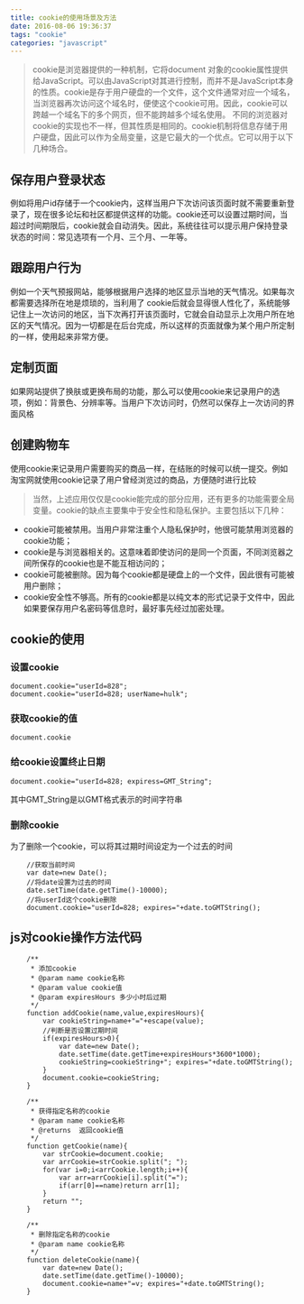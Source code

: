 ```yaml
---
title: cookie的使用场景及方法
date: 2016-08-06 19:36:37
tags: "cookie"
categories: "javascript"
---
```



>cookie是浏览器提供的一种机制，它将document 对象的cookie属性提供给JavaScript。可以由JavaScript对其进行控制，而并不是JavaScript本身的性质。cookie是存于用户硬盘的一个文件，这个文件通常对应一个域名，当浏览器再次访问这个域名时，便使这个cookie可用。因此，cookie可以跨越一个域名下的多个网页，但不能跨越多个域名使用。 不同的浏览器对cookie的实现也不一样，但其性质是相同的。cookie机制将信息存储于用户硬盘，因此可以作为全局变量，这是它最大的一个优点。它可以用于以下几种场合。

## 保存用户登录状态 ##
例如将用户id存储于一个cookie内，这样当用户下次访问该页面时就不需要重新登录了，现在很多论坛和社区都提供这样的功能。cookie还可以设置过期时间，当超过时间期限后，cookie就会自动消失。因此，系统往往可以提示用户保持登录状态的时间：常见选项有一个月、三个月、一年等。 
## 跟踪用户行为 ##
例如一个天气预报网站，能够根据用户选择的地区显示当地的天气情况。如果每次都需要选择所在地是烦琐的，当利用了 cookie后就会显得很人性化了，系统能够记住上一次访问的地区，当下次再打开该页面时，它就会自动显示上次用户所在地区的天气情况。因为一切都是在后台完成，所以这样的页面就像为某个用户所定制的一样，使用起来非常方便。 
## 定制页面 ##
如果网站提供了换肤或更换布局的功能，那么可以使用cookie来记录用户的选项，例如：背景色、分辨率等。当用户下次访问时，仍然可以保存上一次访问的界面风格
## 创建购物车 ##
使用cookie来记录用户需要购买的商品一样，在结账的时候可以统一提交。例如淘宝网就使用cookie记录了用户曾经浏览过的商品，方便随时进行比较

>当然，上述应用仅仅是cookie能完成的部分应用，还有更多的功能需要全局变量。cookie的缺点主要集中于安全性和隐私保护。主要包括以下几种： 
- cookie可能被禁用。当用户非常注重个人隐私保护时，他很可能禁用浏览器的cookie功能； 
- cookie是与浏览器相关的。这意味着即使访问的是同一个页面，不同浏览器之间所保存的cookie也是不能互相访问的； 
- cookie可能被删除。因为每个cookie都是硬盘上的一个文件，因此很有可能被用户删除； 
- cookie安全性不够高。所有的cookie都是以纯文本的形式记录于文件中，因此如果要保存用户名密码等信息时，最好事先经过加密处理。 

## cookie的使用 ##
### 设置cookie ###
    document.cookie="userId=828"; 
	document.cookie="userId=828; userName=hulk"; 

### 获取cookie的值  ###
	document.cookie

### 给cookie设置终止日期  ###
	document.cookie="userId=828; expiress=GMT_String"; 

其中GMT_String是以GMT格式表示的时间字符串

### 删除cookie ###
为了删除一个cookie，可以将其过期时间设定为一个过去的时间

```
    //获取当前时间 
	var date=new Date(); 
	//将date设置为过去的时间 
	date.setTime(date.getTime()-10000); 
	//将userId这个cookie删除 
	document.cookie="userId=828; expires="+date.toGMTString(); 
```

## js对cookie操作方法代码 ##

```
	/**
	 * 添加cookie
	 * @param name cookie名称
	 * @param value cookie值
	 * @param expiresHours 多少小时后过期
	 */
	function addCookie(name,value,expiresHours){
	    var cookieString=name+"="+escape(value);
	    //判断是否设置过期时间
	    if(expiresHours>0){
	        var date=new Date();
	        date.setTime(date.getTime+expiresHours*3600*1000);
	        cookieString=cookieString+"; expires="+date.toGMTString();
	    }
	    document.cookie=cookieString;
	}

	/**
	 * 获得指定名称的cookie
	 * @param name cookie名称
	 * @returns  返回cookie值
	 */
	function getCookie(name){
	    var strCookie=document.cookie;
	    var arrCookie=strCookie.split("; ");
	    for(var i=0;i<arrCookie.length;i++){
	        var arr=arrCookie[i].split("=");
	        if(arr[0]==name)return arr[1];
	    }
	    return "";
	}

	/**
	 * 删除指定名称的cookie
	 * @param name cookie名称
	 */
	function deleteCookie(name){
	    var date=new Date();
	    date.setTime(date.getTime()-10000);
	    document.cookie=name+"=v; expires="+date.toGMTString();
	}

```

